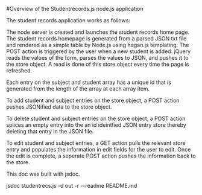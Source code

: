 #Overview of the Studentrecords.js node.js application

The student records application works as follows:

The node server is created and launches the student records home page. The student records homepage is generated from a parsed JSON txt file and rendered as a simple table by Node.js using hogan.js templating. The POST action is triggered by the user when a new student is added. jQuery reads the values of the form, parses the values to JSON, and pushes it to the store object. A read is done of this store object every time the page is refreshed. 

Each entry on the subject and student array has a unique id that is generated from the length of the array at each array item. 

To add student and subject entries on the store object,  a POST action pushes JSONified data to the store object. 

To delete student and subject entries on the store object, a POST action splices an empty entry into the an id ideintfied JSON entry store thereby deleting that entry in the JSON file. 

To edit student and subject entries, a GET action pulls the relevant store entry and populates the information in edit fields for the user to edit. Once the edit is complete, a seperate POST action pushes the information back to the store.  

This doc was built with jsdoc.

jsdoc studentrecs.js -d out  -r --readme README.md


